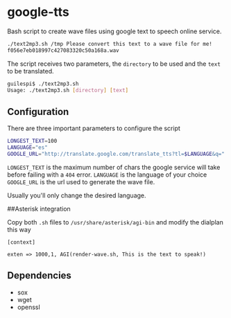 # google-tts

Bash script to create wave files using google text to speech online service.

```bash
./text2mp3.sh /tmp Please convert this text to a wave file for me!
f056e7eb018997c427083320c50a168a.wav
```

The script receives two parameters, the `directory` to be used and the `text` to be translated.

```bash
guilespi$ ./text2mp3.sh 
Usage: ./text2mp3.sh [directory] [text]
```
## Configuration

There are three important parameters to configure the script

```bash
LONGEST_TEXT=100 
LANGUAGE="es" 
GOOGLE_URL="http://translate.google.com/translate_tts?tl=$LANGUAGE&q=" 
```

`LONGEST_TEXT` is the maximum number of chars the google service will take before failing with a `404` error.
`LANGUAGE` is the language of your choice
`GOOGLE_URL` is the url used to generate the wave file.

Usually you'll only change the desired language.

##Asterisk integration

Copy both `.sh` files to `/usr/share/asterisk/agi-bin` and modify the dialplan this way

```
[context]

exten => 1000,1, AGI(render-wave.sh, This is the text to speak!)

```
                               
## Dependencies

* sox
* wget
* openssl

